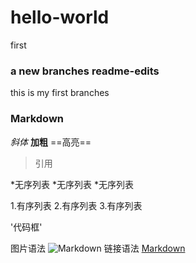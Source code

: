 # hello-world
first 
### a new branches readme-edits
this is my first branches

### Markdown 
*斜体*
**加粗**
==高亮==
>引用

*无序列表
  *无序列表
    *无序列表

1.有序列表
2.有序列表
3.有序列表

'代码框'

图片语法
![Markdown](url)
链接语法
[Markdown](https://baidu.com)
